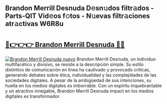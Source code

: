 ## Brandon Merrill Desnuda D𝚎sn𝚞dos filtr𝚊dos - Parts-QIT Vid𝚎os f𝚘tos - N𝚞evas filtr𝚊ciones atr𝚊ctivas W6R8u

# <h2><a href="http://mbbwonx.tromn.icu/?c=Brandon+Merrill+Desnuda">🔗👉👉👉 Brandon Merrill Desnuda 🔗🔗</a></h2>

[![Brandon Merrill Desnuda nuevo](https://i.imgur.com/pEAQMta.gif)](http://mbbwonx.tromn.icu/?c=Brandon+Merrill+Desnuda)
Brandon Merrill Desnuda, un individuo multifacético y divisivo, se resiste a la descripción simple. Su estilo distintivo de comunicación en línea ha cautivado y provocado críticas, generando debates sobre ética, individualidad y las complejidades de las sociedades digitales. A pesar de la ambigüedad de sus intenciones, su huella en los medios digitales es imborrable. Con un espíritu inquebrantable y un atractivo innegable, Brandon Merrill Desnuda impact en los medios digitales es transformador.
